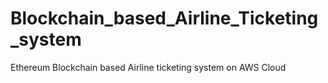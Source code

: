 # Blockchain_based_Airline_Ticketing_system
Ethereum Blockchain based Airline ticketing system on AWS Cloud
